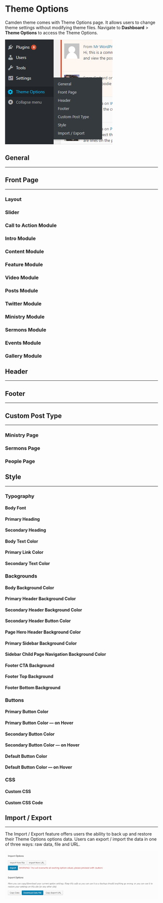 # Theme Options

Camden theme comes with Theme Options page. It allows users to change theme settings without modifying theme files.  Navigate to __Dashboard__ > __Theme Options__ to access the Theme Options.

![Theme Options](_images/theme-options-menu.png)

## General
-----

## Front Page
-----

### Layout
### Slider
### Call to Action Module
### Intro Module
### Content Module
### Feature Module
### Video Module
### Posts Module

### Twitter Module

### Ministry Module


### Sermons Module

### Events Module

### Gallery Module






## Header
-----

## Footer
-----

## Custom Post Type
-----

### Ministry Page
### Sermons Page
### People Page




## Style
-----

### Typography
#### Body Font
#### Primary Heading
#### Secondary Heading
#### Body Text Color
#### Primary Link Color
#### Secondary Text Color
  
### Backgrounds
#### Body Background Color
#### Primary Header Background Color
#### Secondary Header Background Color   
#### Secondary Header Button Color
#### Page Hero Header Background Color
#### Primary Sidebar Background Color
#### Sidebar Child Page Navigation Background Color
#### Footer CTA Background
#### Footer Top Background
#### Footer Bottom Background

### Buttons
#### Primary Button Color
#### Primary Button Color — on Hover
#### Secondary Button Color
#### Secondary Button Color — on Hover
#### Default Button Color
#### Default Button Color — on Hover

### CSS

#### Custom CSS
#### Custom CSS Code



## Import / Export
-----

The Import / Export feature offers users the ability to back up and restore their Theme Options options data. Users can export / import the data in one of three ways: raw data, file and URL.

![Import / Export](_images/theme-options-export.png)
